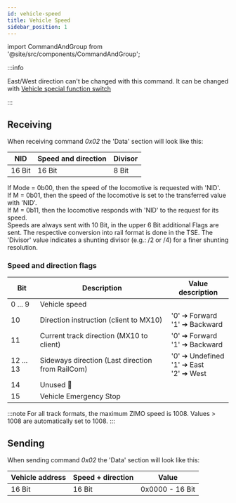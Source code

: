 ```yaml
---
id: vehicle-speed
title: Vehicle Speed
sidebar_position: 1
---
```


import CommandAndGroup from '@site/src/components/CommandAndGroup';

<CommandAndGroup group="02" command="02"/>

:::info

East/West direction can't be changed with this command.
It can be changed with [Vehicle special function switch](./vehicle-special-function-switch.md)

:::

## Receiving

When receiving command _0x02_ the 'Data' section will look like this:

| NID    | Speed and direction | Divisor |
|--------|---------------------|---------|
| 16 Bit | 16 Bit              | 8 Bit   |


If Mode = 0b00, then the speed of the locomotive is requested with 'NID'. <br/> If M = 0b01, then the speed of the
locomotive is set to the transferred value with 'NID'. <br/> If M = 0b11, then the locomotive responds with 'NID' to the
request for its speed. <br/> Speeds are always sent with 10 Bit, in the upper 6 Bit additional Flags are sent. The
respective conversion into rail format is done in the TSE. The 'Divisor' value indicates a shunting divisor (e.g.: /2 or
/4) for a finer shunting resolution.

### Speed and direction flags

| Bit       | Description                                      | Value description                                |
|-----------|--------------------------------------------------|--------------------------------------------------|
| 0 ... 9   | Vehicle speed                                    |
| 10        | Direction instruction (client to MX10)           | '0' ➔ Forward <br/> '1' ➔ Backward               |
| 11        | Current track direction (MX10 to client)         | '0' ➔ Forward <br/> '1' ➔ Backward               |
| 12 ... 13 | Sideways direction (Last direction from RailCom) | '0' ➔ Undefined <br/> '1' ➔ East<br/> '2' ➔ West |
| 14        | Unused 🚧                                        |                                                  |
| 15        | Vehicle Emergency Stop                           |                                                  |

:::note
For all track formats, the maximum ZIMO speed is 1008.  Values > 1008 are automatically set to 1008.
:::

## Sending

When sending command _0x02_ the 'Data' section will look like this:

| Vehicle address | Speed + direction | Value           |
|-----------------|-------------------|-----------------|
| 16 Bit          | 16 Bit            | 0x0000 - 16 Bit |

